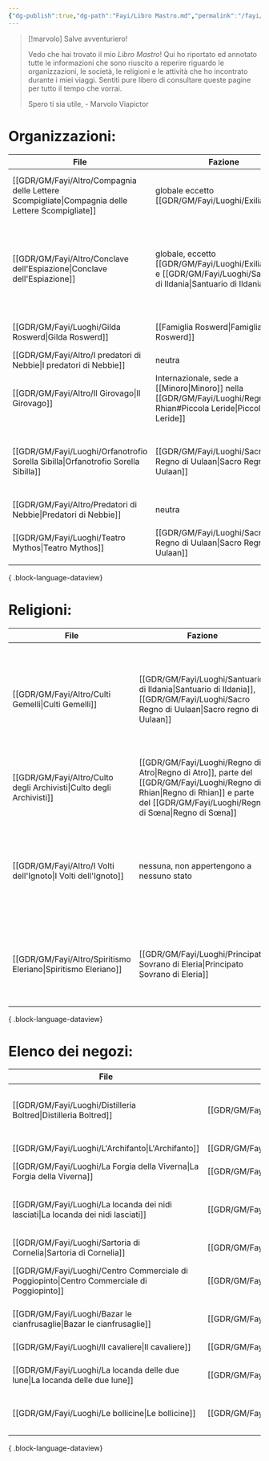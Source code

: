 ```yaml
---
{"dg-publish":true,"dg-path":"Fayi/Libro Mastro.md","permalink":"/fayi/libro-mastro/"}
---
```



>[!marvolo]
> Salve avventuriero! 
> 
> Vedo che hai trovato il mio *Libro Mastro*! Qui ho riportato ed annotato tutte le informazioni che sono riuscito a reperire riguardo le organizzazioni, le società, le religioni e le attività che ho incontrato durante i miei viaggi. 
> Sentiti pure libero di consultare queste pagine per tutto il tempo che vorrai. 
>
>Spero ti sia utile,
\- Marvolo Viapictor


# Organizzazioni:

| File                                                                                                | Fazione                                                                                   | Descrizione                                                                                                                                                                                       |
| --------------------------------------------------------------------------------------------------- | ----------------------------------------------------------------------------------------- | ------------------------------------------------------------------------------------------------------------------------------------------------------------------------------------------------- |
| [[GDR/GM/Fayi/Altro/Compagnia delle Lettere Scompigliate\|Compagnia delle Lettere Scompigliate]] | globale eccetto [[GDR/GM/Fayi/Luoghi/Exilia\|Exilia]]                                                                | Un servizio postale che mette in comunicazione ogni parte del pianeta e consente lo scambio di lettere e pacchi                                                                                   |
| [[GDR/GM/Fayi/Altro/Conclave dell'Espiazione\|Conclave dell'Espiazione]]                         | globale, eccetto [[GDR/GM/Fayi/Luoghi/Exilia\|Exilia]] e [[GDR/GM/Fayi/Luoghi/Santuario di Ildania\|Santuario di Ildania]]                                    | L'organo che controlla l'interno mondo magico. Presso di loro i giovani maghi vengono istruiti e successivamente assegnati ai potenti in modo che possano usare le loro abilità per fare del bene |
| [[GDR/GM/Fayi/Luoghi/Gilda Roswerd\|Gilda Roswerd]]                                              | [[Famiglia Roswerd\|Famiglia Roswerd]]                                                    | Una gilda che mette in comunicazione la comunità                                                                                                                                                  |
| [[GDR/GM/Fayi/Altro/I predatori di Nebbie\|I predatori di Nebbie]]                               | neutra                                                                                    | Un gruppo di mercenari e cacciatori di tesori                                                                                                                                                     |
| [[GDR/GM/Fayi/Altro/Il Girovago\|Il Girovago]]                                                   | Internazionale, sede a [[Minoro\|Minoro]] nella [[GDR/GM/Fayi/Luoghi/Regno di Rhian#Piccola Leride\|Piccola Leride]] | Una testata giornalistica che si occupa principalmente di divulgazione scientifica                                                                                                                |
| [[GDR/GM/Fayi/Luoghi/Orfanotrofio Sorella Sibilla\|Orfanotrofio Sorella Sibilla]]                | [[GDR/GM/Fayi/Luoghi/Sacro Regno di Uulaan\|Sacro Regno di Uulaan]]                    | Un orfanotrofio gestito dalle sorelle del [[GDR/GM/Fayi/Altro/Culti Gemelli#Culto di Ildania \| Culto di Ildania]] che si occupa degli orfanelli della città                                                        |
| [[GDR/GM/Fayi/Altro/Predatori di Nebbie\|Predatori di Nebbie]]                                   | neutra                                                                                    | Una banda di cacciatori di tesori                                                                                                                                                                 |
| [[GDR/GM/Fayi/Luoghi/Teatro Mythos\|Teatro Mythos]]                                              | [[GDR/GM/Fayi/Luoghi/Sacro Regno di Uulaan\|Sacro Regno di Uulaan]]                    | Il teatro più famoso della città che ospita rappresentazioni teatrali mozzafiato                                                                                                                  |

{ .block-language-dataview}

# Religioni:

| File                                                                    | Fazione                                                                              | Descrizione                                                                                                                                 |
| ----------------------------------------------------------------------- | ------------------------------------------------------------------------------------ | ------------------------------------------------------------------------------------------------------------------------------------------- |
| [[GDR/GM/Fayi/Altro/Culti Gemelli\|Culti Gemelli]]                   | [[GDR/GM/Fayi/Luoghi/Santuario di Ildania\|Santuario di Ildania]], [[GDR/GM/Fayi/Luoghi/Sacro Regno di Uulaan\|Sacro regno di Uulaan]]                                  | I due Culti Gemelli sono quello di Ildania e quello di Uulaan, rispettivamente della protezione e della cura e dell'attacco e del ferimento |
| [[GDR/GM/Fayi/Altro/Culto degli Archivisti\|Culto degli Archivisti]] | [[GDR/GM/Fayi/Luoghi/Regno di Atro\|Regno di Atro]], parte del [[GDR/GM/Fayi/Luoghi/Regno di Rhian\|Regno di Rhian]] e parte del [[GDR/GM/Fayi/Luoghi/Regno di Sœna\|Regno di Sœna]]        | Un culto di pochi che si incentra sulla conservazione del sapere                                                                            |
| [[GDR/GM/Fayi/Altro/I Volti dell'Ignoto\|I Volti dell'Ignoto]]       | nessuna, non appertengono a nessuno stato                                            | Una setta segreta di cultisti che usano i poteri donati loro dal loro dio per dar voce a coloro che sono costretti al silenzio              |
| [[GDR/GM/Fayi/Altro/Spiritismo Eleriano\|Spiritismo Eleriano]]       | [[GDR/GM/Fayi/Luoghi/Principato Sovrano di Eleria\|Principato Sovrano di Eleria]] | La religione della nazione di Eleria basata sulla venerazione di antichi spiriti che popolano le foreste                                    |

{ .block-language-dataview}

# Elenco dei negozi:

| File                                                                                           | Locazione                                          | Descrizione                                                                                                             |
| ---------------------------------------------------------------------------------------------- | -------------------------------------------------- | ----------------------------------------------------------------------------------------------------------------------- |
| [[GDR/GM/Fayi/Luoghi/Distilleria Boltred\|Distilleria Boltred]]                             | [[GDR/GM/Fayi/Luoghi/Nidalia\|Nidalia]]         | La Distilleria Boltred è un centro di produzione di alcolici molto rinomato sia all'interno del Regno di Atro che oltre |
| [[GDR/GM/Fayi/Luoghi/L'Archifanto\|L'Archifanto]]                                           | [[GDR/GM/Fayi/Luoghi/Nidalia\|Nidalia]]         | Negozio di pietre e reperti archeologici                                                                                |
| [[GDR/GM/Fayi/Luoghi/La Forgia della Viverna\|La Forgia della Viverna]]                     | [[GDR/GM/Fayi/Luoghi/Nidalia\|Nidalia]]         | Un negozio che vende spade, archi, scudi ed altro                                                                       |
| [[GDR/GM/Fayi/Luoghi/La locanda dei nidi lasciati\|La locanda dei nidi lasciati]]           | [[GDR/GM/Fayi/Luoghi/Nidalia\|Nidalia]]         | Una piccola ed angusta locanda nel Borgo di Nidalia, nel [[GDR/GM/Fayi/Luoghi/Regno di Atro\|Regno di Atro]]                                              |
| [[GDR/GM/Fayi/Luoghi/Sartoria di Cornelia\|Sartoria di Cornelia]]                           | [[GDR/GM/Fayi/Luoghi/Nidalia\|Nidalia]]         | Un negozio che confeziona vesititi ed armature                                                                          |
| [[GDR/GM/Fayi/Luoghi/Centro Commerciale di Poggiopinto\|Centro Commerciale di Poggiopinto]] | [[GDR/GM/Fayi/Luoghi/Poggiopinto\|Poggiopinto]] | Il grande centro commerciale di Poggiopinto, chiamato anche la Merfiera. Qui si può trovare di tutto.                   |
| [[GDR/GM/Fayi/Luoghi/Bazar le cianfrusaglie\|Bazar le cianfrusaglie]]                       | [[GDR/GM/Fayi/Luoghi/Stelio\|Stelio]]           |  Un negozio che vende e compra oggetti bizzari di ogni genere e tipo                                                    |
| [[GDR/GM/Fayi/Luoghi/Il cavaliere\|Il cavaliere]]                                           | [[GDR/GM/Fayi/Luoghi/Stelio\|Stelio]]           | Un negozio che vende armi e scudi                                                                                       |
| [[GDR/GM/Fayi/Luoghi/La locanda delle due lune\|La locanda delle due lune]]                 | [[GDR/GM/Fayi/Luoghi/Stelio\|Stelio]]           | Una piccola e contenuta locanda nel piccolo Borgo di Stelio                                                             |
| [[GDR/GM/Fayi/Luoghi/Le bollicine\|Le bollicine]]                                           | [[GDR/GM/Fayi/Luoghi/Stelio\|Stelio]]           | Una piccola bottega che vende prodotti alchemici artigianali che vanno dalle pozioni alle medicine                      |

{ .block-language-dataview}
